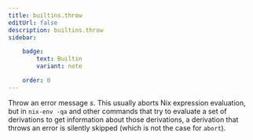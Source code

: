 ```yaml
---
title: builtins.throw
editUrl: false
description: builtins.throw
sidebar:

    badge:
        text: Builtin
        variant: note

    order: 0
---
```


Throw an error message *s*. This usually aborts Nix expression
evaluation, but in `nix-env -qa` and other commands that try to
evaluate a set of derivations to get information about those
derivations, a derivation that throws an error is silently skipped
(which is not the case for `abort`).



